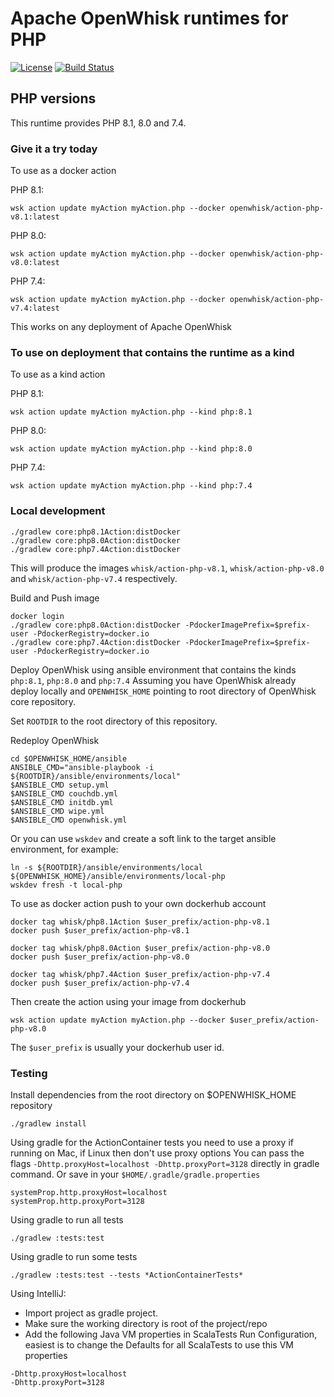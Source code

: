<!--
#
# Licensed to the Apache Software Foundation (ASF) under one or more
# contributor license agreements.  See the NOTICE file distributed with
# this work for additional information regarding copyright ownership.
# The ASF licenses this file to You under the Apache License, Version 2.0
# (the "License"); you may not use this file except in compliance with
# the License.  You may obtain a copy of the License at
#
#     http://www.apache.org/licenses/LICENSE-2.0
#
# Unless required by applicable law or agreed to in writing, software
# distributed under the License is distributed on an "AS IS" BASIS,
# WITHOUT WARRANTIES OR CONDITIONS OF ANY KIND, either express or implied.
# See the License for the specific language governing permissions and
# limitations under the License.
#
-->

# Apache OpenWhisk runtimes for PHP
[![License](https://img.shields.io/badge/license-Apache--2.0-blue.svg)](http://www.apache.org/licenses/LICENSE-2.0)
[![Build Status](https://travis-ci.com/apache/openwhisk-runtime-php.svg?branch=master)](https://travis-ci.com/github/apache/openwhisk-runtime-php)


## PHP versions

This runtime provides PHP 8.1, 8.0 and 7.4.

### Give it a try today
To use as a docker action

PHP 8.1:
```
wsk action update myAction myAction.php --docker openwhisk/action-php-v8.1:latest
```

PHP 8.0:
```
wsk action update myAction myAction.php --docker openwhisk/action-php-v8.0:latest
```

PHP 7.4:
```
wsk action update myAction myAction.php --docker openwhisk/action-php-v7.4:latest
```

This works on any deployment of Apache OpenWhisk

### To use on deployment that contains the runtime as a kind
To use as a kind action

PHP 8.1:
```
wsk action update myAction myAction.php --kind php:8.1
```

PHP 8.0:
```
wsk action update myAction myAction.php --kind php:8.0
```

PHP 7.4:
```
wsk action update myAction myAction.php --kind php:7.4
```

### Local development

```
./gradlew core:php8.1Action:distDocker
./gradlew core:php8.0Action:distDocker
./gradlew core:php7.4Action:distDocker
```
This will produce the images `whisk/action-php-v8.1`, `whisk/action-php-v8.0` and `whisk/action-php-v7.4` respectively.

Build and Push image
```
docker login
./gradlew core:php8.0Action:distDocker -PdockerImagePrefix=$prefix-user -PdockerRegistry=docker.io
./gradlew core:php7.4Action:distDocker -PdockerImagePrefix=$prefix-user -PdockerRegistry=docker.io
```

Deploy OpenWhisk using ansible environment that contains the kinds `php:8.1`, `php:8.0` and `php:7.4`
Assuming you have OpenWhisk already deploy locally and `OPENWHISK_HOME` pointing to root directory of OpenWhisk core repository.

Set `ROOTDIR` to the root directory of this repository.

Redeploy OpenWhisk
```
cd $OPENWHISK_HOME/ansible
ANSIBLE_CMD="ansible-playbook -i ${ROOTDIR}/ansible/environments/local"
$ANSIBLE_CMD setup.yml
$ANSIBLE_CMD couchdb.yml
$ANSIBLE_CMD initdb.yml
$ANSIBLE_CMD wipe.yml
$ANSIBLE_CMD openwhisk.yml
```

Or you can use `wskdev` and create a soft link to the target ansible environment, for example:
```
ln -s ${ROOTDIR}/ansible/environments/local ${OPENWHISK_HOME}/ansible/environments/local-php
wskdev fresh -t local-php
```

To use as docker action push to your own dockerhub account
```
docker tag whisk/php8.1Action $user_prefix/action-php-v8.1
docker push $user_prefix/action-php-v8.1
```
```
docker tag whisk/php8.0Action $user_prefix/action-php-v8.0
docker push $user_prefix/action-php-v8.0
```
```
docker tag whisk/php7.4Action $user_prefix/action-php-v7.4
docker push $user_prefix/action-php-v7.4
```

Then create the action using your image from dockerhub
```
wsk action update myAction myAction.php --docker $user_prefix/action-php-v8.0
```
The `$user_prefix` is usually your dockerhub user id.

### Testing
Install dependencies from the root directory on $OPENWHISK_HOME repository
```
./gradlew install
```

Using gradle for the ActionContainer tests you need to use a proxy if running on Mac, if Linux then don't use proxy options
You can pass the flags `-Dhttp.proxyHost=localhost -Dhttp.proxyPort=3128` directly in gradle command.
Or save in your `$HOME/.gradle/gradle.properties`
```
systemProp.http.proxyHost=localhost
systemProp.http.proxyPort=3128
```
Using gradle to run all tests
```
./gradlew :tests:test
```
Using gradle to run some tests
```
./gradlew :tests:test --tests *ActionContainerTests*
```
Using IntelliJ:
- Import project as gradle project.
- Make sure the working directory is root of the project/repo
- Add the following Java VM properties in ScalaTests Run Configuration, easiest is to change the Defaults for all ScalaTests to use this VM properties
```
-Dhttp.proxyHost=localhost
-Dhttp.proxyPort=3128
```

